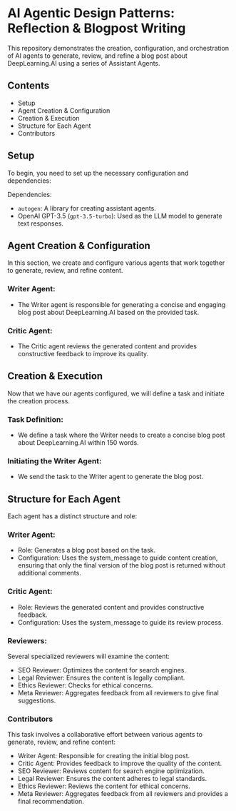 # AI Agentic Design Patterns: Reflection & Blogpost Writing

This repository demonstrates the creation, configuration, and orchestration of AI agents to generate, review, and refine
a blog post about DeepLearning.AI using a series of Assistant Agents.

## Contents

- Setup
- Agent Creation & Configuration
- Creation & Execution
- Structure for Each Agent
- Contributors

## Setup

To begin, you need to set up the necessary configuration and dependencies:

Dependencies:

- ```autogen```: A library for creating assistant agents.
- OpenAI GPT-3.5 (```gpt-3.5-turbo```): Used as the LLM model to generate text responses.

## Agent Creation & Configuration

In this section, we create and configure various agents that work together to generate, review, and refine content.

### Writer Agent:

- The Writer agent is responsible for generating a concise and engaging blog post about DeepLearning.AI based on the
  provided task.

### Critic Agent:

- The Critic agent reviews the generated content and provides constructive feedback to improve its quality.

## Creation & Execution

Now that we have our agents configured, we will define a task and initiate the creation process.

### Task Definition:

- We define a task where the Writer needs to create a concise blog post about DeepLearning.AI within 150 words.

### Initiating the Writer Agent:

- We send the task to the Writer agent to generate the blog post.

## Structure for Each Agent

Each agent has a distinct structure and role:

### Writer Agent:

- Role: Generates a blog post based on the task.
- Configuration: Uses the system_message to guide content creation, ensuring that only the final version of the blog
  post is returned without additional comments.

### Critic Agent:

- Role: Reviews the generated content and provides constructive feedback.
- Configuration: Uses the system_message to guide its review process.

### Reviewers:

Several specialized reviewers will examine the content:

- SEO Reviewer: Optimizes the content for search engines.
- Legal Reviewer: Ensures the content is legally compliant.
- Ethics Reviewer: Checks for ethical concerns.
- Meta Reviewer: Aggregates feedback from all reviewers to give final suggestions.

### Contributors

This task involves a collaborative effort between various agents to generate, review, and refine content:

- Writer Agent: Responsible for creating the initial blog post.
- Critic Agent: Provides feedback to improve the quality of the content.
- SEO Reviewer: Reviews content for search engine optimization.
- Legal Reviewer: Ensures the content adheres to legal standards.
- Ethics Reviewer: Reviews the content for ethical concerns.
- Meta Reviewer: Aggregates feedback from all reviewers and provides a final recommendation.


